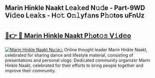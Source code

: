 ## Marin Hinkle Naakt L𝚎a𝚔ed N𝚞𝚍e - Part-9WD Vi𝚍𝚎o L𝚎a𝚔s - H𝚘𝚝 O𝚗𝚕yf𝚊ns P𝚑𝚘tos uFnUz

# <h2><a href="http://kf23y0i.oniu.top/?m=Marin+Hinkle+Naakt">🔗👉 🔴 Marin Hinkle Naakt P𝚑ot𝚘𝚜 V𝚒d𝚎o</a></h2>

[![Marin Hinkle Naakt Nu𝚍e𝚜](https://i.imgur.com/0qMVB7G.gif)](http://kf23y0i.oniu.top/?m=Marin+Hinkle+Naakt)
Online thought leader Marin Hinkle Naakt, celebrated for sharing dance and lifestyle material, consisting of presentations and personal vlogs. Dedicated community organizer Marin Hinkle Naakt, celebrated for their efforts to bring people together and improve their community.  
